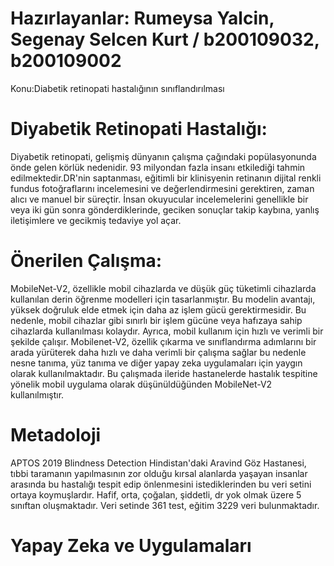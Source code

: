 # Hazırlayanlar: Rumeysa Yalcin, Segenay Selcen Kurt / b200109032, b200109002

Konu:Diabetik retinopati hastalığının sınıflandırılması

 # Diyabetik Retinopati Hastalığı:
Diyabetik retinopati, gelişmiş dünyanın çalışma çağındaki popülasyonunda önde gelen körlük nedenidir. 93 milyondan fazla insanı etkilediği tahmin edilmektedir.DR'nin saptanması, eğitimli bir klinisyenin retinanın dijital renkli fundus fotoğraflarını incelemesini ve değerlendirmesini gerektiren, zaman alıcı ve manuel bir süreçtir. İnsan okuyucular incelemelerini genellikle bir veya iki gün sonra gönderdiklerinde, geciken sonuçlar takip kaybına, yanlış iletişimlere ve gecikmiş tedaviye yol açar.

# Önerilen Çalışma:
MobileNet-V2, özellikle mobil cihazlarda ve düşük güç tüketimli cihazlarda kullanılan derin öğrenme modelleri için tasarlanmıştır. Bu modelin avantajı, yüksek doğruluk elde etmek için daha az işlem gücü gerektirmesidir. Bu nedenle, mobil cihazlar gibi sınırlı bir işlem gücüne veya hafızaya sahip cihazlarda kullanılması kolaydır. Ayrıca, mobil kullanım için hızlı ve verimli bir şekilde çalışır.
Mobilenet-V2, özellik çıkarma ve sınıflandırma adımlarını bir arada yürüterek daha hızlı ve daha verimli bir çalışma sağlar bu nedenle nesne tanıma, yüz tanıma ve diğer yapay zeka uygulamaları için yaygın olarak kullanılmaktadır.
Bu çalışmada ileride hastanelerde hastalık tespitine yönelik mobil uygulama olarak düşünüldüğünden MobileNet-V2 kullanılmıştır.

# Metadoloji
APTOS 2019 Blindness Detection
Hindistan'daki Aravind Göz Hastanesi, tıbbi taramanın yapılmasının zor olduğu kırsal alanlarda yaşayan insanlar arasında bu hastalığı tespit edip önlenmesini istediklerinden bu veri setini ortaya koymuşlardır.
Hafif, orta, çoğalan, şiddetli, dr yok olmak üzere 5 sınıftan oluşmaktadır. 
Veri setinde 361 test, eğitim 3229 veri bulunmaktadır. 

 # Yapay Zeka ve Uygulamaları 

